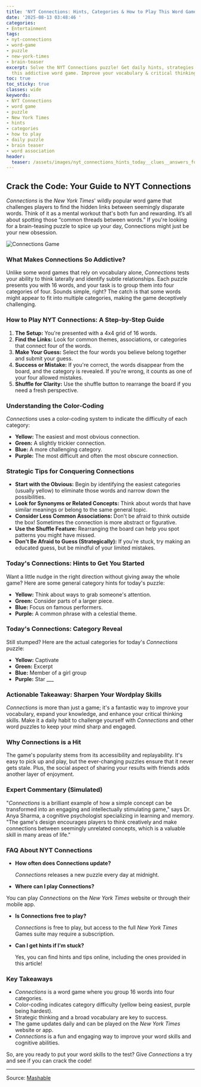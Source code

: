 ```yaml
---
title: 'NYT Connections: Hints, Categories & How to Play This Word Game'
date: '2025-08-13 03:48:46 '
categories:
- Entertainment
tags:
- nyt-connections
- word-game
- puzzle
- new-york-times
- brain-teaser
excerpt: Solve the NYT Connections puzzle! Get daily hints, strategies & a guide to
  this addictive word game. Improve your vocabulary & critical thinking skills.
toc: true
toc_sticky: true
classes: wide
keywords:
- NYT Connections
- word game
- puzzle
- New York Times
- hints
- categories
- how to play
- daily puzzle
- brain teaser
- word association
header:
  teaser: /assets/images/nyt_connections_hints_today__clues__answers_for_au_20250813034846.jpg
---
```


## Crack the Code: Your Guide to NYT Connections

*Connections* is the *New York Times*' wildly popular word game that challenges players to find the hidden links between seemingly disparate words. Think of it as a mental workout that's both fun and rewarding. It’s all about spotting those “common threads between words.” If you're looking for a brain-teasing puzzle to spice up your day, Connections might just be your new obsession.

![Connections Game](https://helios-i.mashable.com/imagery/articles/05A9QgdAeIbquzNc8CdoaO3/hero-image.jpg)

### What Makes Connections So Addictive?

Unlike some word games that rely on vocabulary alone, *Connections* tests your ability to think laterally and identify subtle relationships. Each puzzle presents you with 16 words, and your task is to group them into four categories of four. Sounds simple, right? The catch is that some words might appear to fit into multiple categories, making the game deceptively challenging.

### How to Play NYT Connections: A Step-by-Step Guide

1.  **The Setup:** You're presented with a 4x4 grid of 16 words.
2.  **Find the Links:** Look for common themes, associations, or categories that connect four of the words.
3.  **Make Your Guess:** Select the four words you believe belong together and submit your guess.
4.  **Success or Mistake:** If you're correct, the words disappear from the board, and the category is revealed. If you're wrong, it counts as one of your four allowed mistakes.
5.  **Shuffle for Clarity:** Use the shuffle button to rearrange the board if you need a fresh perspective.

### Understanding the Color-Coding

*Connections* uses a color-coding system to indicate the difficulty of each category:

*   **Yellow:** The easiest and most obvious connection.
*   **Green:** A slightly trickier connection.
*   **Blue:** A more challenging category.
*   **Purple:** The most difficult and often the most obscure connection.

### Strategic Tips for Conquering Connections

*   **Start with the Obvious:** Begin by identifying the easiest categories (usually yellow) to eliminate those words and narrow down the possibilities.
*   **Look for Synonyms or Related Concepts:** Think about words that have similar meanings or belong to the same general topic.
*   **Consider Less Common Associations:** Don't be afraid to think outside the box! Sometimes the connection is more abstract or figurative.
*   **Use the Shuffle Feature:** Rearranging the board can help you spot patterns you might have missed.
*   **Don't Be Afraid to Guess (Strategically):** If you're stuck, try making an educated guess, but be mindful of your limited mistakes.

### Today's Connections: Hints to Get You Started

Want a little nudge in the right direction without giving away the whole game? Here are some general category hints for today's puzzle:

*   **Yellow:** Think about ways to grab someone's attention.
*   **Green:** Consider parts of a larger piece.
*   **Blue:** Focus on famous performers.
*   **Purple:** A common phrase with a celestial theme.

### Today's Connections: Category Reveal

Still stumped? Here are the actual categories for today's *Connections* puzzle:

*   **Yellow:** Captivate
*   **Green:** Excerpt
*   **Blue:** Member of a girl group
*   **Purple:** Star ___

### Actionable Takeaway: Sharpen Your Wordplay Skills

*Connections* is more than just a game; it's a fantastic way to improve your vocabulary, expand your knowledge, and enhance your critical thinking skills. Make it a daily habit to challenge yourself with *Connections* and other word puzzles to keep your mind sharp and engaged.

### Why Connections is a Hit

The game's popularity stems from its accessibility and replayability. It's easy to pick up and play, but the ever-changing puzzles ensure that it never gets stale. Plus, the social aspect of sharing your results with friends adds another layer of enjoyment.

### Expert Commentary (Simulated)

"*Connections* is a brilliant example of how a simple concept can be transformed into an engaging and intellectually stimulating game," says Dr. Anya Sharma, a cognitive psychologist specializing in learning and memory. "The game's design encourages players to think creatively and make connections between seemingly unrelated concepts, which is a valuable skill in many areas of life."

### FAQ About NYT Connections

*   **How often does Connections update?**

    *Connections* releases a new puzzle every day at midnight.
*   **Where can I play Connections?**

You can play *Connections* on the *New York Times* website or through their mobile app.
*   **Is Connections free to play?**

    *Connections* is free to play, but access to the full *New York Times* Games suite may require a subscription.
*   **Can I get hints if I'm stuck?**

    Yes, you can find hints and tips online, including the ones provided in this article!

### Key Takeaways

*   *Connections* is a word game where you group 16 words into four categories.
*   Color-coding indicates category difficulty (yellow being easiest, purple being hardest).
*   Strategic thinking and a broad vocabulary are key to success.
*   The game updates daily and can be played on the *New York Times* website or app.
*   *Connections* is a fun and engaging way to improve your word skills and cognitive abilities.

So, are you ready to put your word skills to the test? Give *Connections* a try and see if you can crack the code!

---

Source: [Mashable](https://mashable.com/article/nyt-connections-hint-answer-today-august-13-2025)
